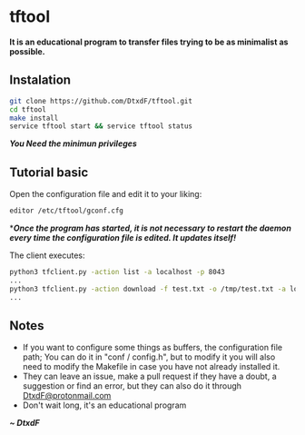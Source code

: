 # tftool
**It is an educational program to transfer files trying to be as minimalist as possible.**

## Instalation

```bash
git clone https://github.com/DtxdF/tftool.git
cd tftool
make install
service tftool start && service tftool status
```

***You Need the minimun privileges***

## Tutorial basic

Open the configuration file and edit it to your liking:

```bash
editor /etc/tftool/gconf.cfg
```

****Once the program has started, it is not necessary to restart the daemon every time the configuration file is edited. It updates itself!***

The client executes:

```bash
python3 tfclient.py -action list -a localhost -p 8043
...
python3 tfclient.py -action download -f test.txt -o /tmp/test.txt -a localhost -p 8043
...
```

## Notes

* If you want to configure some things as buffers, the configuration file path; You can do it in "conf / config.h", but to modify it you will also need to modify the Makefile in case you have not already installed it.
* They can leave an issue, make a pull request if they have a doubt, a suggestion or find an error, but they can also do it through DtxdF@protonmail.com
* Don't wait long, it's an educational program

***~ DtxdF***
